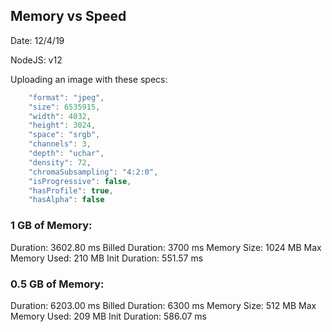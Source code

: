 ## Memory vs Speed

Date: 12/4/19

NodeJS: v12

Uploading an image with these specs:

```javascript
    "format": "jpeg",
    "size": 6535915,
    "width": 4032,
    "height": 3024,
    "space": "srgb",
    "channels": 3,
    "depth": "uchar",
    "density": 72,
    "chromaSubsampling": "4:2:0",
    "isProgressive": false,
    "hasProfile": true,
    "hasAlpha": false
```

### 1 GB of Memory:

Duration: 3602.80 ms	Billed Duration: 3700 ms	Memory Size: 1024 MB	Max Memory Used: 210 MB	Init Duration: 551.57 ms

### 0.5 GB of Memory:

Duration: 6203.00 ms	Billed Duration: 6300 ms	Memory Size: 512 MB	Max Memory Used: 209 MB	Init Duration: 586.07 ms
